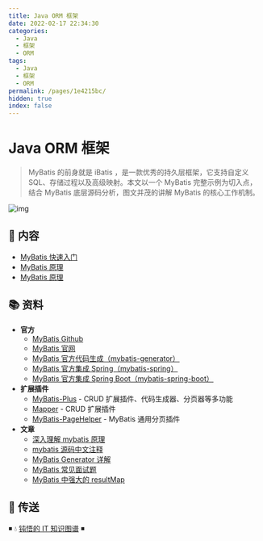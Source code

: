 ```yaml
---
title: Java ORM 框架
date: 2022-02-17 22:34:30
categories:
  - Java
  - 框架
  - ORM
tags:
  - Java
  - 框架
  - ORM
permalink: /pages/1e4215bc/
hidden: true
index: false
---
```


# Java ORM 框架

> MyBatis 的前身就是 iBatis ，是一款优秀的持久层框架，它支持自定义 SQL、存储过程以及高级映射。本文以一个 MyBatis 完整示例为切入点，结合 MyBatis 底层源码分析，图文并茂的讲解 MyBatis 的核心工作机制。

![img](https://raw.githubusercontent.com/dunwu/images/master/snap/20210522101005.png)

## 📖 内容

- [MyBatis 快速入门](MyBatis快速入门.md)
- [MyBatis 原理](MyBatis原理.md)
- [MyBatis 原理](MyBatis面试.md)

## 📚 资料

- **官方**
  - [MyBatis Github](https://github.com/mybatis/mybatis-3)
  - [MyBatis 官网](http://www.mybatis.org/mybatis-3/)
  - [MyBatis 官方代码生成（mybatis-generator）](https://github.com/mybatis/generator)
  - [MyBatis 官方集成 Spring（mybatis-spring）](https://github.com/mybatis/spring)
  - [MyBatis 官方集成 Spring Boot（mybatis-spring-boot）](https://github.com/mybatis/spring-boot-starter)
- **扩展插件**
  - [MyBatis-Plus](https://github.com/baomidou/mybatis-plus) - CRUD 扩展插件、代码生成器、分页器等多功能
  - [Mapper](https://github.com/abel533/Mapper) - CRUD 扩展插件
  - [MyBatis-PageHelper](https://github.com/pagehelper/Mybatis-PageHelper) - MyBatis 通用分页插件
- **文章**
  - [深入理解 mybatis 原理](https://blog.csdn.net/luanlouis/article/details/40422941)
  - [mybatis 源码中文注释](https://github.com/tuguangquan/mybatis)
  - [MyBatis Generator 详解](https://blog.csdn.net/isea533/article/details/42102297)
  - [MyBatis 常见面试题](https://juejin.im/post/5aa646cdf265da237e095da1)
  - [MyBatis 中强大的 resultMap](https://juejin.im/post/5cee8b61e51d455d88219ea4)

## 🚪 传送

◾ 💧 [钝悟的 IT 知识图谱](https://dunwu.github.io/waterdrop/) ◾
